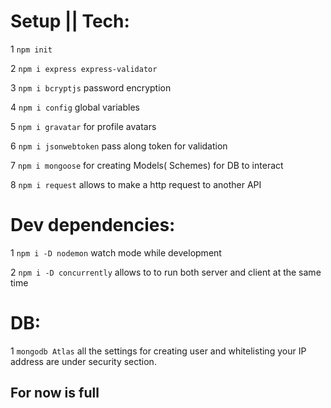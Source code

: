 # Setup || Tech:

1 `npm init`

2 `npm i express express-validator`

3 `npm i bcryptjs` password encryption

4 `npm i config` global variables

5 `npm i gravatar` for profile avatars

6 `npm i jsonwebtoken` pass along token for validation

7 `npm i mongoose` for creating Models( Schemes) for DB to interact

8 `npm i request` allows to make a http request to another API

# Dev dependencies:

1 `npm i -D nodemon` watch mode while development

2 `npm i -D concurrently` allows to to run both server and client at the same time

# DB:

1 `mongodb Atlas` all the settings for creating user and whitelisting your IP address are under security section.



## For now is full 